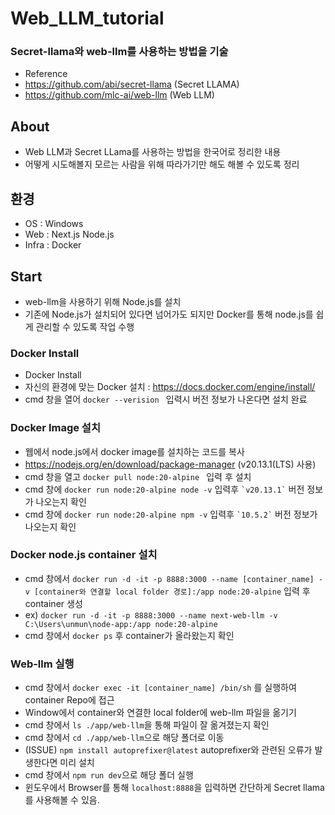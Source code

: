<h1> Web_LLM_tutorial </h1>
<h3> Secret-llama와 web-llm를 사용하는 방법을 기술 </h3>

- Reference
- https://github.com/abi/secret-llama (Secret LLAMA)
- https://github.com/mlc-ai/web-llm (Web LLM)

## About
- Web LLM과 Secret LLama를 사용하는 방법을 한국어로 정리한 내용
- 어떻게 시도해볼지 모르는 사람을 위해 따라가기만 해도 해볼 수 있도록 정리

## 환경

- OS : Windows
- Web : Next.js Node.js
- Infra : Docker

## Start

- web-llm을 사용하기 위해 Node.js를 설치
- 기존에 Node.js가 설치되어 있다면 넘어가도 되지만 Docker를 통해 node.js를 쉽게 관리할 수 있도록 작업 수행

### Docker Install
- Docker Install
- 자신의 환경에 맞는 Docker 설치 : https://docs.docker.com/engine/install/
- cmd 창을 열어 ```docker --verision ``` 입력시 버전 정보가 나온다면 설치 완료

### Docker Image 설치
- 웹에서 node.js에서 docker image를 설치하는 코드를 복사
- https://nodejs.org/en/download/package-manager (v20.13.1(LTS) 사용)
- cmd 창을 열고 ```docker pull node:20-alpine ``` 입력 후 설치
- cmd 창에 ``` docker run node:20-alpine node -v ``` 입력후 ``` `v20.13.1` ``` 버전 정보가 나오는지 확인
- cmd 창에 ``` docker run node:20-alpine npm -v ``` 입력후 ``` `10.5.2` ``` 버전 정보가 나오는지 확인

### Docker node.js container 설치
- cmd 창에서 ``` docker run -d -it -p 8888:3000 --name [container_name] -v [container와 연결할 local folder 경로]:/app node:20-alpine ``` 입력 후 container 생성
- ex) ``` docker run -d -it -p 8888:3000 --name next-web-llm -v C:\Users\unmun\node-app:/app node:20-alpine ```
- cmd 창에서 ``` docker ps ``` 후 container가 올라왔는지 확인

### Web-llm 실행
- cmd 창에서 ``` docker exec -it [container_name] /bin/sh ``` 를 실행하여 container Repo에 접근
- Window에서 container와 연결한 local folder에 web-llm 파일을 옮기기
- cmd 창에서 ``` ls ./app/web-llm ```을 통해 파일이 잘 옮겨졌는지 확인
- cmd 창에서 ``` cd ./app/web-llm ```으로 해당 폴더로 이동
- (ISSUE) ``` npm install autoprefixer@latest ``` autoprefixer와 관련된 오류가 발생한다면 미리 설치
- cmd 창에서 ``` npm run dev ```으로 해당 폴더 실행
- 윈도우에서 Browser를 통해 ```localhost:8888```을 입력하면 간단하게 Secret llama를 사용해볼 수 있음.